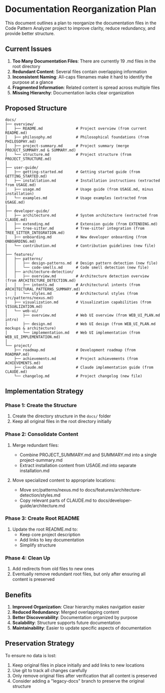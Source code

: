 # Documentation Reorganization Plan

This document outlines a plan to reorganize the documentation files in the Code Pattern Analyzer project to improve clarity, reduce redundancy, and provide better structure.

## Current Issues

1. **Too Many Documentation Files**: There are currently 19 .md files in the root directory
2. **Redundant Content**: Several files contain overlapping information
3. **Inconsistent Naming**: All-caps filenames make it hard to identify the purpose at a glance
4. **Fragmented Information**: Related content is spread across multiple files
5. **Missing Hierarchy**: Documentation lacks clear organization

## Proposed Structure

```
docs/
├── overview/
│   ├── README.md               # Project overview (from current README.md)
│   ├── philosophy.md           # Philosophical foundations (from PHILOSOPHY.md)
│   ├── project-summary.md      # Project summary (merge PROJECT_SUMMARY.md & SUMMARY.md)
│   └── structure.md            # Project structure (from PROJECT_STRUCTURE.md)
│
├── user-guide/
│   ├── getting-started.md      # Getting started guide (from GETTING_STARTED.md)
│   ├── installation.md         # Installation instructions (extracted from USAGE.md)
│   ├── usage.md                # Usage guide (from USAGE.md, minus installation)
│   └── examples.md             # Usage examples (extracted from USAGE.md)
│
├── developer-guide/
│   ├── architecture.md         # System architecture (extracted from CLAUDE.md)
│   ├── extending.md            # Extension guide (from EXTENDING.md)
│   ├── tree-sitter.md          # Tree-sitter integration (from TREE_SITTER_INTEGRATION.md)
│   ├── onboarding.md           # New developer onboarding (from ONBOARDING.md)
│   └── contribution.md         # Contribution guidelines (new file)
│
├── features/
│   ├── patterns/
│   │   ├── design-patterns.md  # Design pattern detection (new file)
│   │   └── code-smells.md      # Code smell detection (new file)
│   ├── architecture-detection/
│   │   ├── overview.md         # Architecture detection overview (from ARCHITECTURE_DETECTION.md)
│   │   ├── intents.md          # Architectural intents (from ARCHITECTURAL_PATTERNS_SUMMARY.md)
│   │   └── styles.md           # Architectural styles (from src/patterns/nexus.md)
│   ├── visualization.md        # Visualization capabilities (from VISUALIZATION.md)
│   └── web-ui/
│       ├── overview.md         # Web UI overview (from WEB_UI_PLAN.md intro)
│       ├── design.md           # Web UI design (from WEB_UI_PLAN.md mockups & architecture)
│       └── implementation.md   # Web UI implementation (from WEB_UI_IMPLEMENTATION.md)
│
└── project/
    ├── roadmap.md              # Development roadmap (from ROADMAP.md)
    ├── achievements.md         # Project achievements (from ACHIEVEMENTS.md)
    ├── claude.md               # Claude implementation guide (from CLAUDE.md)
    └── changelog.md            # Project changelog (new file)
```

## Implementation Strategy

### Phase 1: Create the Structure

1. Create the directory structure in the `docs/` folder
2. Keep all original files in the root directory initially

### Phase 2: Consolidate Content

1. Merge redundant files:
   - Combine PROJECT_SUMMARY.md and SUMMARY.md into a single project-summary.md
   - Extract installation content from USAGE.md into separate installation.md

2. Move specialized content to appropriate locations:
   - Move src/patterns/nexus.md to docs/features/architecture-detection/styles.md
   - Copy relevant parts of CLAUDE.md to docs/developer-guide/architecture.md

### Phase 3: Create Root README

1. Update the root README.md to:
   - Keep core project description
   - Add links to key documentation
   - Simplify structure

### Phase 4: Clean Up

1. Add redirects from old files to new ones
2. Eventually remove redundant root files, but only after ensuring all content is preserved

## Benefits

1. **Improved Organization**: Clear hierarchy makes navigation easier
2. **Reduced Redundancy**: Merged overlapping content
3. **Better Discoverability**: Documentation organized by purpose
4. **Scalability**: Structure supports future documentation
5. **Maintainability**: Easier to update specific aspects of documentation

## Preservation Strategy

To ensure no data is lost:

1. Keep original files in place initially and add links to new locations
2. Use git to track all changes carefully
3. Only remove original files after verification that all content is preserved
4. Consider adding a "legacy-docs" branch to preserve the original structure